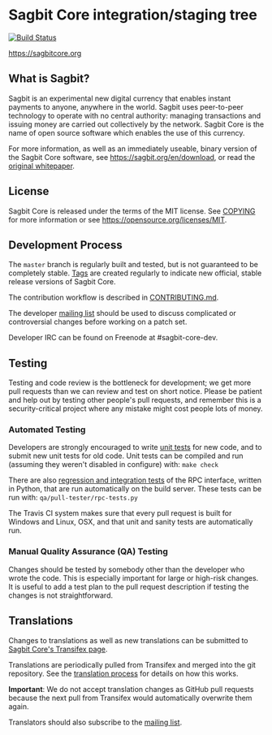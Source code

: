 Sagbit Core integration/staging tree
=====================================

[![Build Status](https://travis-ci.org/sagbit/sagbit.svg?branch=master)](https://travis-ci.org/sagbit/sagbit)

https://sagbitcore.org

What is Sagbit?
----------------

Sagbit is an experimental new digital currency that enables instant payments to
anyone, anywhere in the world. Sagbit uses peer-to-peer technology to operate
with no central authority: managing transactions and issuing money are carried
out collectively by the network. Sagbit Core is the name of open source
software which enables the use of this currency.

For more information, as well as an immediately useable, binary version of
the Sagbit Core software, see https://sagbit.org/en/download, or read the
[original whitepaper](https://sagbitcore.org/sagbit.pdf).

License
-------

Sagbit Core is released under the terms of the MIT license. See [COPYING](COPYING) for more
information or see https://opensource.org/licenses/MIT.

Development Process
-------------------

The `master` branch is regularly built and tested, but is not guaranteed to be
completely stable. [Tags](https://github.com/sagbit/sagbit/tags) are created
regularly to indicate new official, stable release versions of Sagbit Core.

The contribution workflow is described in [CONTRIBUTING.md](CONTRIBUTING.md).

The developer [mailing list](https://lists.linuxfoundation.org/mailman/listinfo/sagbit-dev)
should be used to discuss complicated or controversial changes before working
on a patch set.

Developer IRC can be found on Freenode at #sagbit-core-dev.

Testing
-------

Testing and code review is the bottleneck for development; we get more pull
requests than we can review and test on short notice. Please be patient and help out by testing
other people's pull requests, and remember this is a security-critical project where any mistake might cost people
lots of money.

### Automated Testing

Developers are strongly encouraged to write [unit tests](/doc/unit-tests.md) for new code, and to
submit new unit tests for old code. Unit tests can be compiled and run
(assuming they weren't disabled in configure) with: `make check`

There are also [regression and integration tests](/qa) of the RPC interface, written
in Python, that are run automatically on the build server.
These tests can be run with: `qa/pull-tester/rpc-tests.py`

The Travis CI system makes sure that every pull request is built for Windows
and Linux, OSX, and that unit and sanity tests are automatically run.

### Manual Quality Assurance (QA) Testing

Changes should be tested by somebody other than the developer who wrote the
code. This is especially important for large or high-risk changes. It is useful
to add a test plan to the pull request description if testing the changes is
not straightforward.

Translations
------------

Changes to translations as well as new translations can be submitted to
[Sagbit Core's Transifex page](https://www.transifex.com/projects/p/sagbit/).

Translations are periodically pulled from Transifex and merged into the git repository. See the
[translation process](doc/translation_process.md) for details on how this works.

**Important**: We do not accept translation changes as GitHub pull requests because the next
pull from Transifex would automatically overwrite them again.

Translators should also subscribe to the [mailing list](https://groups.google.com/forum/#!forum/sagbit-translators).
